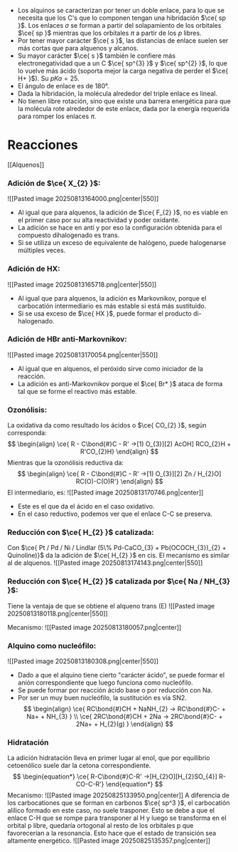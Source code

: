 - Los alquinos se caracterizan por tener un doble enlace, para lo que se necesita que los C's que lo componen tengan una hibridación $\ce{ sp }$. Los enlaces $\sigma$ se forman a partir del solapamiento de los orbitales $\ce{ sp }$ mientras que los orbitales $\pi$ a partir de los $p$ libres. 
- Por tener mayor carácter $\ce{ s }$, las distancias de enlace suelen ser más cortas que para alquenos y alcanos. 
- Su mayor carácter $\ce{ s }$ también le confiere más electronegatividad que a un C $\ce{ sp^{3} }$ y $\ce{ sp^{2} }$, lo que lo vuelve más ácido (soporta mejor la carga negativa de perder el $\ce{ H+ }$). Su $pKa=25$. 
- El ángulo de enlace es de 180°. 
- Dada la hibridación, la molécula alrededor del triple enlace es lineal. 
- No tienen libre rotación, sino que existe una barrera energética para que la molécula rote alrededor de este enlace, dada por la energía requerida para romper los enlaces $\pi$. 

# Reacciones
[[Alquenos]]
### Adición de $\ce{ X_{2} }$:
![[Pasted image 20250813164000.png|center|550]]
- Al igual que para alquenos, la adición de $\ce{ F_{2} }$, no es viable en el primer caso por su alta reactividad y poder oxidante. 
- La adición se hace en anti y por eso la configuración obtenida para el compuesto dihalogenado es trans.
- Si se utiliza un exceso de equivalente de halógeno, puede halogenarse múltiples veces. 

### Adición de HX:
![[Pasted image 20250813165718.png|center|550]]
- Al igual que para alquenos, la adición es Markovnikov, porque el carbocatión intermediario es más estable si está más sustituido.
- Si se usa exceso de $\ce{ HX }$, puede formar el producto di-halogenado.
### Adición de HBr anti-Markovnikov:
![[Pasted image 20250813170054.png|center|550]]
- Al igual que en alquenos, el peróxido sirve como iniciador de la reacción. 
- La adición es anti-Markovnikov porque el $\ce{ Br* }$ ataca de forma tal que se forme el reactivo más estable. 
### Ozonólisis: 
La oxidativa da como resultado los ácidos o $\ce{ CO_{2} }$, según corresponda:
$$
\begin{align}
\ce{ R - C\bond{#}C - R' ->[1) O_{3}][2) AcOH] RCO_{2}H + R'CO_{2}H}
\end{align}
$$
Mientras que la ozonólisis reductiva da:
$$
\begin{align}
\ce{ R - C\bond{#}C - R' ->[1) O_{3}][2) Zn / H_{2}O] RC(O)-C(O)R'}
\end{align}
$$
El intermediario, es:
![[Pasted image 20250813170746.png|center]]
- Este es el que da el ácido en el caso oxidativo.
- En el caso reductivo, podemos ver que el enlace C-C se preserva. 
### Reducción con $\ce{ H_{2} }$ catalizada:
Con $\ce{ Pt / Pd / Ni / Lindlar (5\% Pd-CaCO_{3} + Pb(OCOCH_{3})_{2} + Quinoline)}$ da la adición de $\ce{ H_{2} }$ en cis. El mecanismo es similar al de alquenos.
![[Pasted image 20250813174143.png|center|550]]

### Reducción con $\ce{ H_{2} }$ catalizada por $\ce{ Na / NH_{3} }$:
Tiene la ventaja de que se obtiene el alqueno trans (E)
![[Pasted image 20250813180118.png|center|550]]

Mecanismo:
![[Pasted image 20250813180057.png|center]]

### Alquino como nucleófilo:
![[Pasted image 20250813180308.png|center|550]]
- Dado a que el alquino tiene cierto "carácter ácido", se puede formar el anión correspondiente que luego funciona como nucleófilo. 
- Se puede formar por reacción ácido base o por reducción con Na.
- Por ser un muy buen nucleófilo, la sustitución es vía SN2. 
$$
\begin{align}
\ce{ RC\bond{#}CH + NaNH_{2} -> RC\bond{#}C- + Na+ + NH_{3} }  \\
\ce{ 2RC\bond{#}CH + 2Na -> 2RC\bond{#}C- + 2Na+ + H_{2}(g) }
\end{align}
$$
### Hidratación
La adición hidratación lleva en primer lugar al enol, que por equilibrio cetoenólico suele dar la cetona correspondiente.
$$
\begin{equation*}
\ce{ R-C\bond{#}C-R' ->[H_{2}O][H_{2}SO_{4}] R-CO-C-R'}
\end{equation*}
$$
Mecanismo: 
![[Pasted image 20250825133950.png|center]]
A diferencia de los carbocationes que se forman en carbonos $\ce{ sp^3 }$, el carbocatión alílico formado en este caso, no suele trasponer. Esto se debe a que el enlace C-H que se rompe para transponer al H y luego se transforma en el orbital p libre, quedaría ortogonal al resto de los orbitales p que favorecerían a la resonancia. Esto hace que el estado de transición sea altamente energético. 
![[Pasted image 20250825135357.png|center]]

